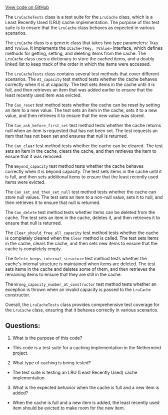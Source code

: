 [View code on GitHub](https://github.com/nethermindeth/nethermind/Nethermind.Core.Test/Caching/LruCacheTests.cs)

The `LruCacheTests` class is a test suite for the `LruCache` class, which is a Least Recently Used (LRU) cache implementation. The purpose of this test suite is to ensure that the `LruCache` class behaves as expected in various scenarios.

The `LruCache` class is a generic class that takes two type parameters: `TKey` and `TValue`. It implements the `ICache<TKey, TValue>` interface, which defines methods for getting, setting, and deleting items from the cache. The `LruCache` class uses a dictionary to store the cached items, and a doubly linked list to keep track of the order in which the items were accessed.

The `LruCacheTests` class contains several test methods that cover different scenarios. The `At_capacity` test method tests whether the cache behaves correctly when it is at capacity. The test sets items in the cache until it is full, and then retrieves an item that was added earlier to ensure that the least recently used item was evicted.

The `Can_reset` test method tests whether the cache can be reset by setting an item to a new value. The test sets an item in the cache, sets it to a new value, and then retrieves it to ensure that the new value was stored.

The `Can_ask_before_first_set` test method tests whether the cache returns null when an item is requested that has not been set. The test requests an item that has not been set and ensures that null is returned.

The `Can_clear` test method tests whether the cache can be cleared. The test sets an item in the cache, clears the cache, and then retrieves the item to ensure that it was removed.

The `Beyond_capacity` test method tests whether the cache behaves correctly when it is beyond capacity. The test sets items in the cache until it is full, and then sets additional items to ensure that the least recently used items were evicted.

The `Can_set_and_then_set_null` test method tests whether the cache can store null values. The test sets an item to a non-null value, sets it to null, and then retrieves it to ensure that null is returned.

The `Can_delete` test method tests whether items can be deleted from the cache. The test sets an item in the cache, deletes it, and then retrieves it to ensure that null is returned.

The `Clear_should_free_all_capacity` test method tests whether the cache is completely cleared when the `Clear` method is called. The test sets items in the cache, clears the cache, and then sets new items to ensure that the cache is completely empty.

The `Delete_keeps_internal_structure` test method tests whether the cache's internal structure is maintained when items are deleted. The test sets items in the cache and deletes some of them, and then retrieves the remaining items to ensure that they are still in the cache.

The `Wrong_capacity_number_at_constructor` test method tests whether an exception is thrown when an invalid capacity is passed to the `LruCache` constructor.

Overall, the `LruCacheTests` class provides comprehensive test coverage for the `LruCache` class, ensuring that it behaves correctly in various scenarios.
## Questions: 
 1. What is the purpose of this code?
- This code is a test suite for a caching implementation in the Nethermind project.

2. What type of caching is being tested?
- The test suite is testing an LRU (Least Recently Used) cache implementation.

3. What is the expected behavior when the cache is full and a new item is added?
- When the cache is full and a new item is added, the least recently used item should be evicted to make room for the new item.